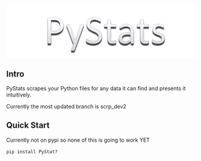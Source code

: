 <p align="center">
 <img src="https://github.com/DamnUi/PyStats/blob/main/PyStas.png" align="middle" width = "900"/>
<p align="center">

## Intro
PyStats scrapes your Python files for any data it can find and presents it intuitively.

Currently the most updated branch is scrp_dev2

## Quick Start
Currently not on pypi so none of this is going to work YET
```py
pip install PyStat?
```


